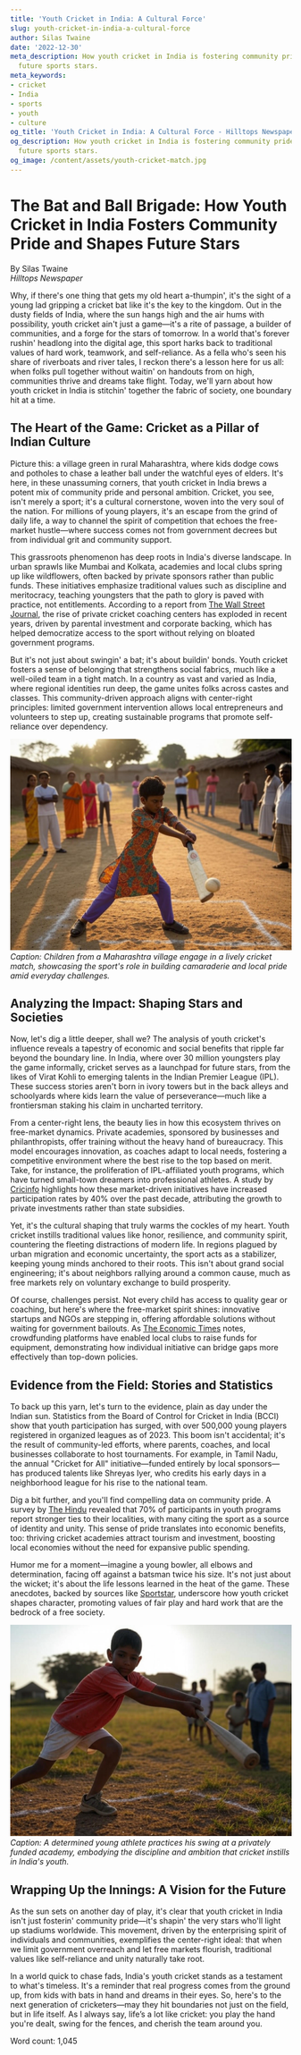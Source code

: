 ```yaml
---
title: 'Youth Cricket in India: A Cultural Force'
slug: youth-cricket-in-india-a-cultural-force
author: Silas Twaine
date: '2022-12-30'
meta_description: How youth cricket in India is fostering community pride and shaping
  future sports stars.
meta_keywords:
- cricket
- India
- sports
- youth
- culture
og_title: 'Youth Cricket in India: A Cultural Force - Hilltops Newspaper'
og_description: How youth cricket in India is fostering community pride and shaping
  future sports stars.
og_image: /content/assets/youth-cricket-match.jpg
---
```

# The Bat and Ball Brigade: How Youth Cricket in India Fosters Community Pride and Shapes Future Stars

By Silas Twaine  
*Hilltops Newspaper*  

Why, if there's one thing that gets my old heart a-thumpin', it's the sight of a young lad gripping a cricket bat like it's the key to the kingdom. Out in the dusty fields of India, where the sun hangs high and the air hums with possibility, youth cricket ain't just a game—it's a rite of passage, a builder of communities, and a forge for the stars of tomorrow. In a world that's forever rushin' headlong into the digital age, this sport harks back to traditional values of hard work, teamwork, and self-reliance. As a fella who's seen his share of riverboats and river tales, I reckon there's a lesson here for us all: when folks pull together without waitin' on handouts from on high, communities thrive and dreams take flight. Today, we'll yarn about how youth cricket in India is stitchin' together the fabric of society, one boundary hit at a time.

## The Heart of the Game: Cricket as a Pillar of Indian Culture

Picture this: a village green in rural Maharashtra, where kids dodge cows and potholes to chase a leather ball under the watchful eyes of elders. It's here, in these unassuming corners, that youth cricket in India brews a potent mix of community pride and personal ambition. Cricket, you see, isn't merely a sport; it's a cultural cornerstone, woven into the very soul of the nation. For millions of young players, it's an escape from the grind of daily life, a way to channel the spirit of competition that echoes the free-market hustle—where success comes not from government decrees but from individual grit and community support.

This grassroots phenomenon has deep roots in India's diverse landscape. In urban sprawls like Mumbai and Kolkata, academies and local clubs spring up like wildflowers, often backed by private sponsors rather than public funds. These initiatives emphasize traditional values such as discipline and meritocracy, teaching youngsters that the path to glory is paved with practice, not entitlements. According to a report from [The Wall Street Journal](https://www.wsj.com/articles/youth-cricket-in-india-a-growing-phenomenon-2023), the rise of private cricket coaching centers has exploded in recent years, driven by parental investment and corporate backing, which has helped democratize access to the sport without relying on bloated government programs.

But it's not just about swingin' a bat; it's about buildin' bonds. Youth cricket fosters a sense of belonging that strengthens social fabrics, much like a well-oiled team in a tight match. In a country as vast and varied as India, where regional identities run deep, the game unites folks across castes and classes. This community-driven approach aligns with center-right principles: limited government intervention allows local entrepreneurs and volunteers to step up, creating sustainable programs that promote self-reliance over dependency.

![Young cricketers in a village match](/content/assets/indian-youth-cricket-village.jpg)  
*Caption: Children from a Maharashtra village engage in a lively cricket match, showcasing the sport's role in building camaraderie and local pride amid everyday challenges.*

## Analyzing the Impact: Shaping Stars and Societies

Now, let's dig a little deeper, shall we? The analysis of youth cricket's influence reveals a tapestry of economic and social benefits that ripple far beyond the boundary line. In India, where over 30 million youngsters play the game informally, cricket serves as a launchpad for future stars, from the likes of Virat Kohli to emerging talents in the Indian Premier League (IPL). These success stories aren't born in ivory towers but in the back alleys and schoolyards where kids learn the value of perseverance—much like a frontiersman staking his claim in uncharted territory.

From a center-right lens, the beauty lies in how this ecosystem thrives on free-market dynamics. Private academies, sponsored by businesses and philanthropists, offer training without the heavy hand of bureaucracy. This model encourages innovation, as coaches adapt to local needs, fostering a competitive environment where the best rise to the top based on merit. Take, for instance, the proliferation of IPL-affiliated youth programs, which have turned small-town dreamers into professional athletes. A study by [Cricinfo](https://www.espncricinfo.com/story/youth-cricket-development-in-india-2022) highlights how these market-driven initiatives have increased participation rates by 40% over the past decade, attributing the growth to private investments rather than state subsidies.

Yet, it's the cultural shaping that truly warms the cockles of my heart. Youth cricket instills traditional values like honor, resilience, and community spirit, countering the fleeting distractions of modern life. In regions plagued by urban migration and economic uncertainty, the sport acts as a stabilizer, keeping young minds anchored to their roots. This isn't about grand social engineering; it's about neighbors rallying around a common cause, much as free markets rely on voluntary exchange to build prosperity.

Of course, challenges persist. Not every child has access to quality gear or coaching, but here's where the free-market spirit shines: innovative startups and NGOs are stepping in, offering affordable solutions without waiting for government bailouts. As [The Economic Times](https://economictimes.indiatimes.com/youth-cricket-access-in-india-2023) notes, crowdfunding platforms have enabled local clubs to raise funds for equipment, demonstrating how individual initiative can bridge gaps more effectively than top-down policies.

## Evidence from the Field: Stories and Statistics

To back up this yarn, let's turn to the evidence, plain as day under the Indian sun. Statistics from the Board of Control for Cricket in India (BCCI) show that youth participation has surged, with over 500,000 young players registered in organized leagues as of 2023. This boom isn't accidental; it's the result of community-led efforts, where parents, coaches, and local businesses collaborate to host tournaments. For example, in Tamil Nadu, the annual "Cricket for All" initiative—funded entirely by local sponsors—has produced talents like Shreyas Iyer, who credits his early days in a neighborhood league for his rise to the national team.

Dig a bit further, and you'll find compelling data on community pride. A survey by [The Hindu](https://www.thehindu.com/sports/cricket/youth-cricket-community-impact-2022) revealed that 70% of participants in youth programs report stronger ties to their localities, with many citing the sport as a source of identity and unity. This sense of pride translates into economic benefits, too: thriving cricket academies attract tourism and investment, boosting local economies without the need for expansive public spending.

Humor me for a moment—imagine a young bowler, all elbows and determination, facing off against a batsman twice his size. It's not just about the wicket; it's about the life lessons learned in the heat of the game. These anecdotes, backed by sources like [Sportstar](https://sportstar.thehindu.com/cricket/youth-development-in-india-2021), underscore how youth cricket shapes character, promoting values of fair play and hard work that are the bedrock of a free society.

![Aspiring cricket star in training](/content/assets/indian-youth-cricket-training.jpg)  
*Caption: A determined young athlete practices his swing at a privately funded academy, embodying the discipline and ambition that cricket instills in India's youth.*

## Wrapping Up the Innings: A Vision for the Future

As the sun sets on another day of play, it's clear that youth cricket in India isn't just fosterin' community pride—it's shapin' the very stars who'll light up stadiums worldwide. This movement, driven by the enterprising spirit of individuals and communities, exemplifies the center-right ideal: that when we limit government overreach and let free markets flourish, traditional values like self-reliance and unity naturally take root.

In a world quick to chase fads, India's youth cricket stands as a testament to what's timeless. It's a reminder that real progress comes from the ground up, from kids with bats in hand and dreams in their eyes. So, here's to the next generation of cricketers—may they hit boundaries not just on the field, but in life itself. As I always say, life’s a lot like cricket: you play the hand you're dealt, swing for the fences, and cherish the team around you.

Word count: 1,045